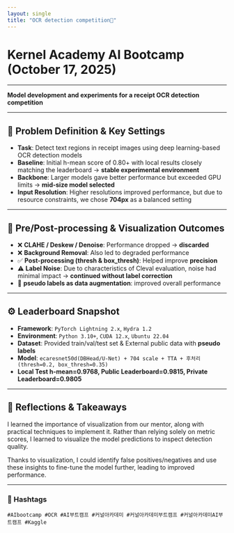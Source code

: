 ```yaml
---
layout: single
title: "OCR detection competition🧾"
---
```


# Kernel Academy AI Bootcamp (October 17, 2025)  

---
**Model development and experiments for a receipt OCR detection competition**

---

## 📌 Problem Definition & Key Settings

- **Task**: Detect text regions in receipt images using deep learning-based OCR detection models  
- **Baseline**: Initial h-mean score of 0.80+ with local results closely matching the leaderboard → **stable experimental environment**  
- **Backbone**: Larger models gave better performance but exceeded GPU limits → **mid-size model selected**  
- **Input Resolution**: Higher resolutions improved performance, but due to resource constraints, we chose **704px** as a balanced setting

---

## 🧪 Pre/Post-processing & Visualization Outcomes

- ❌ **CLAHE / Deskew / Denoise**: Performance dropped → **discarded**  
- ❌ **Background Removal**: Also led to degraded performance  
- ✅ **Post-processing (thresh & box_thresh)**: Helped improve **precision**  
- ⚠️ **Label Noise**: Due to characteristics of Cleval evaluation, noise had minimal impact → **continued without label correction**
- 🧪 **pseudo labels as data augmentation**: improved overall performance

---

## ⚙️ Leaderboard Snapshot

- **Framework**: `PyTorch Lightning 2.x`, `Hydra 1.2`
- **Environment**: `Python 3.10+`, `CUDA 12.x`, `Ubuntu 22.04`
- **Dataset**:  Provided train/val/test set  & External public data with **pseudo labels**
- **Model**: `ecaresnet50d(DBHead/U-Net) + 704 scale + TTA + 후처리(thresh=0.2, box_thresh=0.35)`  
- **Local Test h-mean=0.9768, Public Leaderboard=0.9815, Private Leaderboard=0.9805**


---

## 🔁 Reflections & Takeaways

I learned the importance of visualization from our mentor, along with practical techniques to implement it. Rather than relying solely on metric scores, I learned to visualize the model predictions to inspect detection quality.

Thanks to visualization, I could identify false positives/negatives and use these insights to fine-tune the model further, leading to improved performance.

---
### 🔖 Hashtags  
`#AIbootcamp #OCR #AI부트캠프 #커널아카데미 #커널아카데미부트캠프 #커널아카데미AI부트캠프 #Kaggle`

